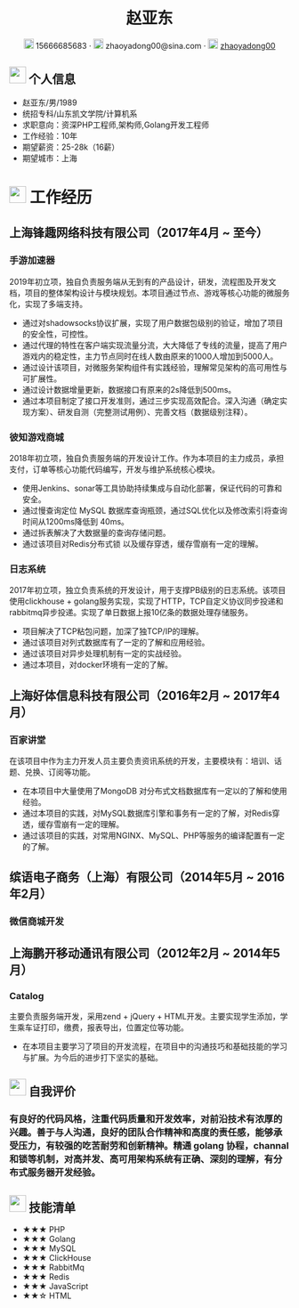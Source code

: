  <center>
     <h1>赵亚东</h1>
     <div>
         <span>
             <img src="assets/phone-solid.svg" width="18px">
             15666685683
         </span>
         ·
         <span>
             <img src="assets/envelope-solid.svg" width="18px">
             zhaoyadong00@sina.com
         </span>
         ·
         <span>
             <img src="assets/github-brands.svg" width="18px">
             <a href="https://github.com/zhaoyadong00">zhaoyadong00</a>
         </span>
     </div>
 </center>

 ## <img src="assets/info-circle-solid.svg" width="30px"> 个人信息 

 - 赵亚东/男/1989
 - 统招专科/山东凯文学院/计算机系
 - 求职意向：资深PHP工程师,架构师,Golang开发工程师
 - 工作经验：10年
 - 期望薪资：25-28k（16薪）
 - 期望城市：上海

# <img src="assets/briefcase-solid.svg" width="30px"> 工作经历
## 上海锋趣网络科技有限公司（2017年4月 ~ 至今）

### 手游加速器
2019年初立项，独自负责服务端从无到有的产品设计，研发，流程图及开发文档，项目的整体架构设计与模块规划。本项目通过节点、游戏等核心功能的微服务化，实现了多端支持。
- 通过对shadowsocks协议扩展，实现了用户数据包级别的验证，增加了项目的安全性，可控性。
- 通过代理的特性在客户端实现流量分流，大大降低了专线的流量，提高了用户游戏内的稳定性，主力节点同时在线人数由原来的1000人增加到5000人。
- 通过设计该项目，对微服务架构组件有实践经验，理解常见架构的高可用性与可扩展性。
- 通过设计数据增量更新，数据接口有原来的2s降低到500ms。
- 通过本项目制定了接口开发准则，通过三步实现高效配合。深入沟通（确定实现方案）、研发自测（完整测试用例）、完善文档（数据级别注释）。

### 彼知游戏商城
2018年初立项，独自负责服务端的开发设计工作。作为本项目的主力成员，承担支付，订单等核心功能代码编写，开发与维护系统核心模块。
- 使用Jenkins、sonar等工具协助持续集成与自动化部署，保证代码的可靠和安全。
- 通过慢查询定位 MySQL 数据库查询瓶颈，通过SQL优化以及修改索引将查询时间从1200ms降低到 40ms。
- 通过拆表解决了大数据量的查询存储问题。
- 通过该项目对Redis分布式锁 以及缓存穿透，缓存雪崩有一定的理解。

### 日志系统
2017年初立项，独立负责系统的开发设计，用于支撑PB级别的日志系统。该项目使用clickhouse + golang服务实现，实现了HTTP，TCP自定义协议同步投递和rabbitmq异步投递。实现了单日数据上报10亿条的数据处理存储服务。
- 项目解决了TCP粘包问题，加深了独TCP/IP的理解。
- 通过该项目对列式数据库有了一定的了解和应用经验。
- 通过该项目对异步处理机制有一定的实战经验。
- 通过本项目，对docker环境有一定的了解。

## 上海好体信息科技有限公司（2016年2月 ~ 2017年4月）

### 百家讲堂
在该项目中作为主力开发人员主要负责资讯系统的开发，主要模块有：培训、话题、兑换、订阅等功能。
- 在本项目中大量使用了MongoDB 对分布式文档数据库有一定以的了解和使用经验。
- 通过本项目的实践，对MySQL数据库引擎和事务有一定的了解，对Redis穿透，缓存雪崩有一定的理解。
- 通过该项目的实践，对常用NGINX、MySQL、PHP等服务的编译配置有一定的了解。

## 缤语电子商务（上海）有限公司（2014年5月 ~ 2016年2月）
### 微信商城开发


## 上海鹏开移动通讯有限公司（2012年2月 ~ 2014年5月）
### Catalog
主要负责服务端开发，采用zend + jQuery + HTML开发。主要实现学生添加，学生乘车证打印，缴费，报表导出，位置定位等功能。
- 在本项目主要学习了项目的开发流程，在项目中的沟通技巧和基础技能的学习与扩展。为今后的进步打下坚实的基础。

## <img src="assets/info-circle-solid.svg" width="30px"> 自我评价
### 有良好的代码风格，注重代码质量和开发效率，对前沿技术有浓厚的兴趣。善于与人沟通，良好的团队合作精神和高度的责任感，能够承受压力，有较强的吃苦耐劳和创新精神。精通 golang 协程，channal 和锁等机制，对高并发、高可用架构系统有正确、深刻的理解，有分布式服务器开发经验。

## <img src="assets/tools-solid.svg" width="30px"> 技能清单

- ★★★ PHP
- ★★★ Golang
- ★★★ MySQL
- ★★★ ClickHouse
- ★★★ RabbitMq
- ★★★ Redis
- ★★★ JavaScript
- ★★☆ HTML
